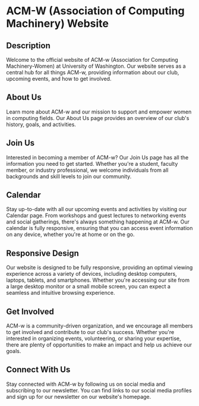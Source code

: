 # ACM-W (Association of Computing Machinery) Website
## Description
Welcome to the official website of ACM-w (Association for Computing Machinery-Women) at University of Washington. Our website serves as a central hub for all things ACM-w, providing information about our club, upcoming events, and how to get involved.

## About Us
Learn more about ACM-w and our mission to support and empower women in computing fields. Our About Us page provides an overview of our club's history, goals, and activities.

## Join Us
Interested in becoming a member of ACM-w? Our Join Us page has all the information you need to get started. Whether you're a student, faculty member, or industry professional, we welcome individuals from all backgrounds and skill levels to join our community.

## Calendar
Stay up-to-date with all our upcoming events and activities by visiting our Calendar page. From workshops and guest lectures to networking events and social gatherings, there's always something happening at ACM-w. Our calendar is fully responsive, ensuring that you can access event information on any device, whether you're at home or on the go.

## Responsive Design
Our website is designed to be fully responsive, providing an optimal viewing experience across a variety of devices, including desktop computers, laptops, tablets, and smartphones. Whether you're accessing our site from a large desktop monitor or a small mobile screen, you can expect a seamless and intuitive browsing experience.

## Get Involved
ACM-w is a community-driven organization, and we encourage all members to get involved and contribute to our club's success. Whether you're interested in organizing events, volunteering, or sharing your expertise, there are plenty of opportunities to make an impact and help us achieve our goals.

## Connect With Us
Stay connected with ACM-w by following us on social media and subscribing to our newsletter. You can find links to our social media profiles and sign up for our newsletter on our website's homepage.
